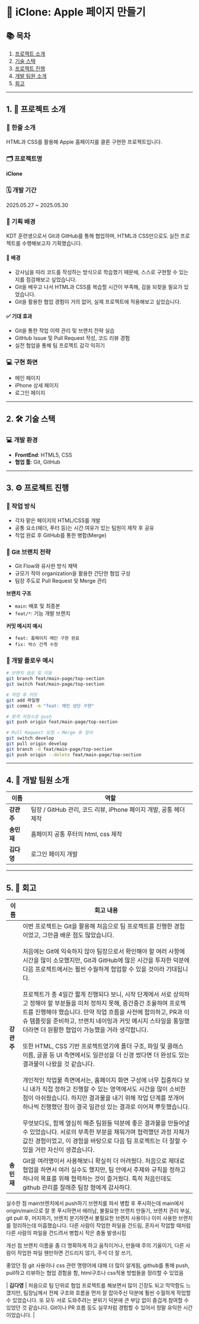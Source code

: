 # 🍎 iClone: Apple 페이지 만들기

## 📚 목차

1. [프로젝트 소개](#프로젝트-소개)
2. [기술 스택](#기술-스택)
3. [프로젝트 진행](#프로젝트-진행)
4. [개발 팀원 소개](#개발-팀원-소개)
5. [회고](#회고)

---

## 1. 📌 프로젝트 소개

### 📝 한줄 소개

HTML과 CSS를 활용해 Apple 홈페이지를 클론 구현한 프로젝트입니다.

### 🗂️ 프로젝트명

**iClone**

### 🗓️ 개발 기간

2025.05.27 \~ 2025.05.30

### 🎯 기획 배경

KDT 훈련생으로서 Git과 GitHub를 통해 협업하며, HTML과 CSS만으로도 실전 프로젝트를 수행해보고자 기획했습니다.

#### 🔎 배경

* 강사님을 따라 코드를 작성하는 방식으로 학습했기 때문에, 스스로 구현할 수 있는지를 점검해보고 싶었습니다.
* Git을 배우고 나서 HTML과 CSS를 복습할 시간이 부족해, 감을 되찾을 필요가 있었습니다.
* Git을 활용한 협업 경험이 거의 없어, 실제 프로젝트에 적용해보고 싶었습니다.

#### ✅ 기대 효과

* Git을 통한 작업 이력 관리 및 브랜치 전략 실습
* GitHub Issue 및 Pull Request 작성, 코드 리뷰 경험
* 실전 협업을 통해 팀 프로젝트 감각 익히기

### 💻 구현 화면

* 메인 페이지
* iPhone 상세 페이지
* 로그인 페이지

---

## 2. 🛠️ 기술 스택

### 💻 개발 환경

* **FrontEnd**: HTML5, CSS
* **협업 툴**: Git, GitHub

---

## 3. ⚙️ 프로젝트 진행

### 🧩 작업 방식

* 각자 맡은 페이지의 HTML/CSS를 개발
* 공통 요소(헤더, 푸터 등)는 시간 여유가 있는 팀원이 제작 후 공유
* 작업 완료 후 GitHub를 통한 병합(Merge)

### 🌿 Git 브랜치 전략

* Git Flow와 유사한 방식 채택
* 규모가 작아 organization을 활용한 간단한 협업 구성
* 팀장 주도로 Pull Request 및 Merge 관리

**브랜치 구조**

* `main`: 배포 및 최종본
* `feat/*`: 기능 개발 브랜치

**커밋 메시지 예시**

* `feat: 홈페이지 메인 구현 완료`
* `fix: 박스 간격 수정`

### 🔁 개발 플로우 예시

```bash
# 브랜치 생성 및 이동
git branch feat/main-page/top-section
git switch feat/main-page/top-section

# 작업 후 커밋
git add 파일명
git commit -m "feat: 메인 상단 구현"

# 원격 저장소로 push
git push origin feat/main-page/top-section

# Pull Request 요청 → Merge 후 정리
git switch develop
git pull origin develop
git branch -d feat/main-page/top-section
git push origin --delete feat/main-page/top-section
```

---

## 4. 👥 개발 팀원 소개

| 이름      | 역할                                   |
| ------- | ------------------------------------ |
| **강관주** | 팀장 / GitHub 관리, 코드 리뷰, iPhone 페이지 개발, 공통 헤더 제작 |
| **송민재** | 홈페이지 공통 푸터의 html, css 제작                             |
| **김다영** | 로그인 페이지 개발                                              |

---

## 5. 💬 회고

| 이름      | 회고 내용                                                                                                                                                                                                                                                                                                                                                                                                                                                                                                                                                                                                                                                                                                                                                                                                |
| ------- | ---------------------------------------------------------------------------------------------------------------------------------------------------------------------------------------------------------------------------------------------------------------------------------------------------------------------------------------------------------------------------------------------------------------------------------------------------------------------------------------------------------------------------------------------------------------------------------------------------------------------------------------------------------------------------------------------------------------------------------------------------------------------------------------------------- |
| **강관주** | 이번 프로젝트는 Git을 활용해 처음으로 팀 프로젝트를 진행한 경험이었고, 그만큼 배운 점도 많았습니다.<br><br>처음에는 Git에 익숙하지 않아 팀장으로서 확인해야 할 여러 사항에 시간을 많이 소모했지만, Git과 GitHub에 많은 시간을 투자한 덕분에 다음 프로젝트에서는 훨씬 수월하게 협업할 수 있을 것이라 기대됩니다.<br><br>프로젝트가 총 4일간 짧게 진행되다 보니, 시작 단계에서 서로 상의하고 정해야 할 부분들을 미처 정하지 못해, 중간중간 조율하며 프로젝트를 진행해야 했습니다. 만약 작업 흐름을 사전에 합의하고, PR과 이슈 템플릿을 준비하고, 브랜치 네이밍과 커밋 메시지 스타일을 통일했더라면 더 원활한 협업이 가능했을 거라 생각합니다.<br><br>또한 HTML, CSS 기반 프로젝트였기에 폴더 구조, 파일 및 클래스 이름, 글꼴 등 UI 측면에서도 일관성을 더 신경 썼다면 더 완성도 있는 결과물이 나왔을 것 같습니다.<br><br>개인적인 작업물 측면에서는, 홈페이지 화면 구성에 너무 집중하다 보니 내가 직접 정하고 진행할 수 있는 영역에서도 시간을 많이 소비한 점이 아쉬웠습니다. 하지만 결과물을 내기 위해 작업 단계를 쪼개어 하나씩 진행했던 점이 결국 일관성 있는 결과로 이어져 뿌듯했습니다.<br><br>무엇보다도, 함께 열심히 해준 팀원들 덕분에 좋은 결과물을 만들어낼 수 있었습니다. 서로의 부족한 부분을 채워가며 협력했던 과정 자체가 값진 경험이었고, 이 경험을 바탕으로 다음 팀 프로젝트는 더 잘할 수 있을 거란 자신이 생겼습니다. |
| **송민재** | Git을 여러명이서 사용해보니 확실히 더 어려웠다. 처음으로 제대로 협업을 하면서 여러 실수도 했지만, 팀 안에서 주제와 규칙을 정하고 하나의 목표를 위해 협력하는 것이 즐거웠다. 특히 처음인데도 github 관리를 잘래준 팀장 형에게 감사하다.

실수한 점
main브렌치에서 push하기
브렌치를 파서 병합 후 푸시하는데 main에서 origin/main으로 잘 못 푸시하면서 에러남,
불필요한 브랜치 만들기, 브렌치 관리 부실,
git pull 후, 머지하기, 브렌치 분기하면서 불필요한 브랜치 사용이나 이미 사용한 브랜치를 정리하는데 미흡했습니다.
다른 사람이 작업한 파일을 건드림,
혼자서 작업할 때처럼 다른 사람의 파일을 건드려서 병합시 작은 충돌 발생시킴

개선 점
브랜치 이름을 좀 더 명확하게 하고 움직이거나, 만들때 주의 기울이기,
다른 사람이 작업한 파일 웬만하면 건드리지 않기,
주석 더 잘 쓰기,

좋았던 점
git 사용이나 css 관련 명령어에 대해 더 많이 알게됨,
github를 통해 push, pull하고 리뷰하는 협업 경험을 함,
html구조나 css적용 방법들을 정리할 수 있었음

| **김다영** | 처음으로 팀 단위로 협업 프로젝트를 해보면서 많이 긴장도 되고 막막함도 느꼈지만, 팀장님께서 전체 구조와 흐름을 먼저 잘 잡아주신 덕분에 훨씬 수월하게 작업할 수 있었습니다.
또  모두 서로 도와주려는 분위기 덕분에 큰 부담 없이 즐겁게 참여할 수 있었던 것 같습니다.  Git이나 PR 흐름 등도 실무처럼 경험할 수 있어서 정말 유익한 시간이었습니다. |


